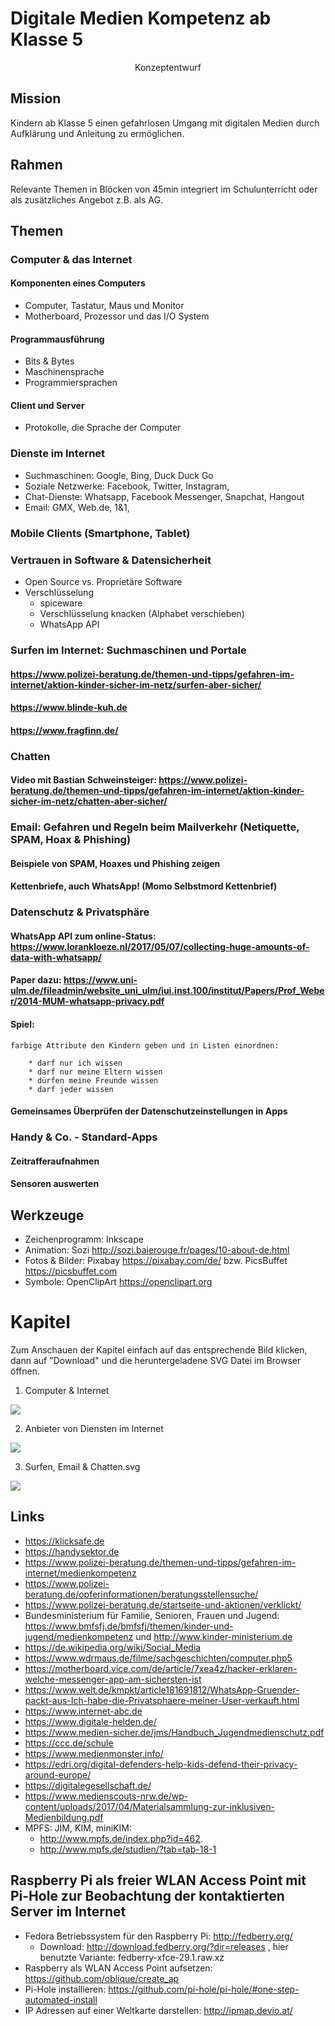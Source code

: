 # Digitale Medien Kompetenz ab Klasse 5
<center>Konzeptentwurf</center>

## Mission
Kindern ab Klasse 5 einen gefahrlosen Umgang mit digitalen Medien durch Aufklärung und Anleitung zu ermöglichen.

## Rahmen
Relevante Themen in Blöcken von 45min integriert im Schulunterricht oder als zusätzliches Angebot z.B. als AG.

## Themen
### Computer & das Internet
#### Komponenten eines Computers
- Computer, Tastatur, Maus und Monitor
- Motherboard, Prozessor und das I/O System
#### Programmausführung
- Bits & Bytes
- Maschinensprache
- Programmiersprachen
#### Client und Server
- Protokolle, die Sprache der Computer
### Dienste im Internet
- Suchmaschinen: Google, Bing, Duck Duck Go
- Soziale Netzwerke: Facebook, Twitter, Instagram,
- Chat-Dienste: Whatsapp, Facebook Messenger, Snapchat, Hangout
- Email: GMX, Web.de, 1&1,
### Mobile Clients (Smartphone, Tablet)
### Vertrauen in Software & Datensicherheit
- Open Source vs. Proprietäre Software
- Verschlüsselung
  - spiceware
  - Verschlüsselung knacken (Alphabet verschieben)
  - WhatsApp API

### Surfen im Internet: Suchmaschinen und Portale
#### https://www.polizei-beratung.de/themen-und-tipps/gefahren-im-internet/aktion-kinder-sicher-im-netz/surfen-aber-sicher/
#### https://www.blinde-kuh.de
#### https://www.fragfinn.de/

### Chatten
#### Video mit Bastian Schweinsteiger: https://www.polizei-beratung.de/themen-und-tipps/gefahren-im-internet/aktion-kinder-sicher-im-netz/chatten-aber-sicher/

### Email: Gefahren und Regeln beim Mailverkehr (Netiquette, SPAM, Hoax & Phishing)
#### Beispiele von SPAM, Hoaxes und Phishing zeigen
#### Kettenbriefe, auch WhatsApp! (Momo Selbstmord Kettenbrief)
 
### Datenschutz & Privatsphäre
#### WhatsApp API zum online-Status: https://www.lorankloeze.nl/2017/05/07/collecting-huge-amounts-of-data-with-whatsapp/
#### Paper dazu: https://www.uni-ulm.de/fileadmin/website_uni_ulm/iui.inst.100/institut/Papers/Prof_Weber/2014-MUM-whatsapp-privacy.pdf
#### Spiel:
    farbige Attribute den Kindern geben und in Listen einordnen:

        * darf nur ich wissen
        * darf nur meine Eltern wissen
        * dürfen meine Freunde wissen
        * darf jeder wissen

#### Gemeinsames Überprüfen der Datenschutzeinstellungen in Apps


### Handy & Co. - Standard-Apps
#### Zeitrafferaufnahmen
#### Sensoren auswerten



## Werkzeuge
* Zeichenprogramm: Inkscape
* Animation: Sozi http://sozi.baierouge.fr/pages/10-about-de.html
* Fotos & Bilder: Pixabay https://pixabay.com/de/ bzw. PicsBuffet https://picsbuffet.com
* Symbole: OpenClipArt https://openclipart.org


# Kapitel
Zum Anschauen der Kapitel einfach auf das entsprechende Bild klicken, dann auf "Download" und die heruntergeladene SVG Datei im Browser öffnen.

1. Computer & Internet

<img src="./Computer_und_Internet.svg">

2. Anbieter von Diensten im Internet

<img src="./Dienste_im_Internet.svg.svg">

3. Surfen, Email & Chatten.svg

<img src="./Surfen_Email_Chatten.svg">


## Links
- https://klicksafe.de
- https://handysektor.de
- https://www.polizei-beratung.de/themen-und-tipps/gefahren-im-internet/medienkompetenz
- https://www.polizei-beratung.de/opferinformationen/beratungsstellensuche/
- https://www.polizei-beratung.de/startseite-und-aktionen/verklickt/
- Bundesministerium für Familie, Senioren, Frauen und Jugend: https://www.bmfsfj.de/bmfsfj/themen/kinder-und-jugend/medienkompetenz und http://www.kinder-ministerium.de
- https://de.wikipedia.org/wiki/Social_Media
- https://www.wdrmaus.de/filme/sachgeschichten/computer.php5
- https://motherboard.vice.com/de/article/7xea4z/hacker-erklaren-welche-messenger-app-am-sichersten-ist
- https://www.welt.de/kmpkt/article181691812/WhatsApp-Gruender-packt-aus-Ich-habe-die-Privatsphaere-meiner-User-verkauft.html
- https://www.internet-abc.de
- https://www.digitale-helden.de/
- https://www.medien-sicher.de/jms/Handbuch_Jugendmedienschutz.pdf
- https://ccc.de/schule
- https://www.medienmonster.info/
- https://edri.org/digital-defenders-help-kids-defend-their-privacy-around-europe/
- https://digitalegesellschaft.de/
- https://www.medienscouts-nrw.de/wp-content/uploads/2017/04/Materialsammlung-zur-inklusiven-Medienbildung.pdf
- MPFS: JIM, KIM, miniKIM:
  - http://www.mpfs.de/index.php?id=462.
  - http://www.mpfs.de/studien/?tab=tab-18-1

## Raspberry Pi als freier WLAN Access Point mit Pi-Hole zur Beobachtung der kontaktierten Server im Internet
- Fedora Betriebssystem für den Raspberry Pi: http://fedberry.org/
  - Download: http://download.fedberry.org/?dir=releases , hier benutzte Variante: fedberry-xfce-29.1.raw.xz
- Raspberry als WLAN Access Point aufsetzen: https://github.com/oblique/create_ap
- Pi-Hole installieren: https://github.com/pi-hole/pi-hole/#one-step-automated-install
- IP Adressen auf einer Weltkarte darstellen: http://ipmap.devio.at/
